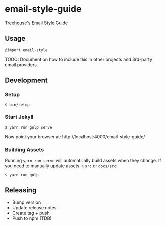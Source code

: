 # email-style-guide
Treehouse's Email Style Guide

## Usage

```
@import email-style
```

TODO: Document on how to include this in other projects and 3rd-party email providers.

## Development

### Setup

```
$ bin/setup
```

### Start Jekyll

```
$ yarn run gulp serve
```

Now point your browser at: http://localhost:4000/email-style-guide/

### Building Assets

Running `yarn run serve` will automatically build assets when they change.  If you need to manually update assets in `src` or `docs/src`:

```
$ yarn run gulp
```

## Releasing

* Bump version
* Update release notes
* Create tag + push
* Push to npm (TDB)
